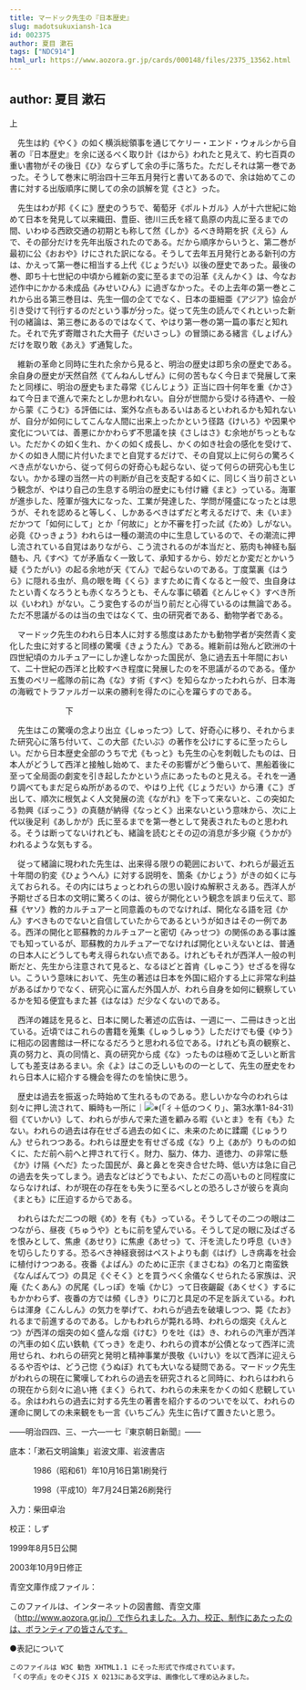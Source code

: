 ```yaml
---
title: マードック先生の『日本歴史』
slug: madotsukuxiansh-1ca
id: 002375
author: 夏目 漱石
tags: ["NDC914"]
html_url: https://www.aozora.gr.jp/cards/000148/files/2375_13562.html
---
```


## author: 夏目 漱石

上



　先生は約《やく》の如く横浜総領事を通じてケリー・エンド・ウォルシから自著の『日本歴史』を余に送るべく取り計《はから》われたと見えて、約七百頁の重い書物がその後日《ひ》ならずして余の手に落ちた。ただしそれは第一巻であった。そうして巻末に明治四十三年五月発行と書いてあるので、余は始めてこの書に対する出版順序に関しての余の誤解を覚《さと》った。

　先生はわが邦《くに》歴史のうちで、葡萄牙《ポルトガル》人が十六世紀に始めて日本を発見して以来織田、豊臣、徳川三氏を経て島原の内乱に至るまでの間、いわゆる西欧交通の初期とも称して然《しか》るべき時期を択《えら》んで、その部分だけを先年出版されたのである。だから順序からいうと、第二巻が最初に公《おおや》けにされた訳になる。そうして去年五月発行とある新刊の方は、かえって第一巻に相当する上代《じょうだい》以後の歴史であった。最後の巻、即ち十七世紀の中頃から維新の変に至るまでの沿革《えんかく》は、今なお述作中にかかる未成品《みせいひん》に過ぎなかった。その上去年の第一巻とこれから出る第三巻目は、先生一個の企てでなく、日本の亜細亜《アジア》協会が引き受けて刊行するのだという事が分った。従って先生の読んでくれといった新刊の緒論は、第三巻にあるのではなくて、やはり第一巻の第一篇の事だと知れた。それで先ず寄贈された大冊子《だいさっし》の冒頭にある緒言《しょげん》だけを取り敢《あえ》ず通覧した。

　維新の革命と同時に生れた余から見ると、明治の歴史は即ち余の歴史である。余自身の歴史が天然自然《てんねんしぜん》に何の苦もなく今日まで発展して来たと同様に、明治の歴史もまた尋常《じんじょう》正当に四十何年を重《かさ》ねて今日まで進んで来たとしか思われない。自分が世間から受ける待遇や、一般から蒙《こうむ》る評価には、案外な点もあるいはあるといわれるかも知れないが、自分が如何にしてこんな人間に出来上ったかという径路《けいろ》や因果や変化については、善悪にかかわらず不思議を挟《さしはさ》む余地がちっともない。ただかくの如く生れ、かくの如く成長し、かくの如き社会の感化を受けて、かくの如き人間に片付いたまでと自覚するだけで、その自覚以上に何らの驚ろくべき点がないから、従って何らの好奇心も起らない、従って何らの研究心も生じない。かかる理の当然一片の判断が自己を支配する如くに、同じく当り前さという観念が、やはり自己の生息する明治の歴史にも付け纏《まと》っている。海軍が進歩した、陸軍が強大になった、工業が発達した、学問が隆盛になったとは思うが、それを認めると等しく、しかあるべきはずだと考えるだけで、未《いま》だかつて「如何にして」とか「何故に」とか不審を打った試《ため》しがない。必竟《ひっきょう》われらは一種の潮流の中に生息しているので、その潮流に押し流されている自覚はありながら、こう流されるのが本当だと、筋肉も神経も脳髄も、凡《すべ》てが矛盾なく一致して、承知するから、妙だとか変だとかいう疑《うたがい》の起る余地が天《てん》で起らないのである。丁度葉裏《はうら》に隠れる虫が、鳥の眼を晦《くら》ますために青くなると一般で、虫自身はたとい青くなろうとも赤くなろうとも、そんな事に頓着《とんじゃく》すべき所以《いわれ》がない。こう変色するのが当り前だと心得ているのは無論である。ただ不思議がるのは当の虫ではなくて、虫の研究者である、動物学者である。

　マードック先生のわれら日本人に対する態度はあたかも動物学者が突然青く変化した虫に対すると同様の驚嘆《きょうたん》である。維新前は殆んど欧洲の十四世紀頃のカルチュアーにしか達しなかった国民が、急に過去五十年間において、二十世紀の西洋と比較すべき程度に発展したのを不思議がるのである。僅か五隻のペリー艦隊の前に為《な》す術《すべ》を知らなかったわれらが、日本海の海戦でトラファルガー以来の勝利を得たのに心を躍らすのである。



　　　　　　　下



　先生はこの驚嘆の念より出立《しゅったつ》して、好奇心に移り、それからまた研究心に落ち付いて、この大部《たいぶ》の著作を公けにするに至ったらしい。だから日本歴史全部のうちで尤《もっと》も先生の心を刺戟したものは、日本人がどうして西洋と接触し始めて、またその影響がどう働らいて、黒船着後に至って全局面の劇変を引き起したかという点にあったものと見える。それを一通り調べてもまだ足らぬ所があるので、やはり上代《じょうだい》から漕《こ》ぎ出して、順次に根気よく人文発展の流《ながれ》を下って来ないと、この突如たる勃興《ぼっこう》の真髄が納得《なっとく》出来ないという意味から、次に上代以後足利《あしかが》氏に至るまでを第一巻として発表されたものと思われる。そうは断ってないけれども、緒論を読むとその辺の消息が多少窺《うかが》われるような気もする。

　従って緒論に現われた先生は、出来得る限りの範囲において、われらが最近五十年間の豹変《ひょうへん》に対する説明を、箇条《かじょう》がきの如くに与えておられる。その内にはちょっとわれらの思い設けぬ解釈さえある。西洋人が予期せざる日本の文明に驚ろくのは、彼らが開化という観念を誤まり伝えて、耶蘇《ヤソ》教的カルチュアーと同意義のものでなければ、開化なる語を冠《かん》すべきものでないと自信していたからであるというが如きはその一例である。西洋の開化と耶蘇教的カルチュアーと密切《みっせつ》の関係のある事は誰でも知っているが、耶蘇教的カルチュアーでなければ開化といえないとは、普通の日本人にどうしても考え得られない点である。けれどもそれが西洋人一般の判断だと、先生から注意されて見ると、なるほどと首肯《しゅこう》せざるを得ない。こういう意味において、先生の著述は日本を外国に紹介する上に非常な利益があるばかりでなく、研究心に富んだ外国人が、われら自身を如何に観察しているかを知る便宜もまた甚《はなは》だ少なくないのである。

　西洋の雑誌を見ると、日本に関した著述の広告は、一週に一、二冊はきっと出ている。近頃ではこれらの書籍を蒐集《しゅうしゅう》しただけでも優《ゆう》に相応の図書館は一杯になるだろうと思われる位である。けれども真の観察と、真の努力と、真の同情と、真の研究から成《な》ったものは極めて乏しいと断言しても差支はあるまい。余《よ》はこの乏しいものの一として、先生の歴史をわれら日本人に紹介する機会を得たのを愉快に思う。

　歴史は過去を振返った時始めて生れるものである。悲しいかな今のわれらは刻々に押し流されて、瞬時も一所に｜![※(「彳＋低のつくり」、第3水準1-84-31)](https://www.aozora.gr.jp/cards/000148/files/../../../gaiji/1-84/1-84-31.png)徊《ていかい》して、われらが歩んで来た道を顧みる暇《いとま》を有《も》たない。われらの過去は存在せざる過去の如くに、未来のために蹂躙《じゅうりん》せられつつある。われらは歴史を有せざる成《な》り上《あが》りものの如くに、ただ前へ前へと押されて行く。財力、脳力、体力、道徳力、の非常に懸《か》け隔《へだ》たった国民が、鼻と鼻とを突き合せた時、低い方は急に自己の過去を失ってしまう。過去などはどうでもよい、ただこの高いものと同程度にならなければ、わが現在の存在をも失うに至るべしとの恐ろしさが彼らを真向《まとも》に圧迫するからである。

　われらはただ二つの眼《め》を有《も》っている。そうしてその二つの眼は二つながら、昼夜《ちゅうや》ともに前を望んでいる。そうして足の眼に及ばざるを恨みとして、焦慮《あせり》に焦慮《あせっ》て、汗を流したり呼息《いき》を切らしたりする。恐るべき神経衰弱はペストよりも劇《はげ》しき病毒を社会に植付けつつある。夜番《よばん》のために正宗《まさむね》の名刀と南蛮鉄《なんばんてつ》の具足《ぐそく》とを買うべく余儀なくせられたる家族は、沢庵《たくあん》の尻尾《しっぽ》を噛《かじ》って日夜齷齪《あくせく》するにもかかわらず、夜番の方では頻《しき》りに刀と具足の不足を訴えている。われらは渾身《こんしん》の気力を挙げて、われらが過去を破壊しつつ、斃《たお》れるまで前進するのである。しかもわれらが斃れる時、われらの烟突《えんとつ》が西洋の烟突の如く盛んな烟《けむ》りを吐《は》き、われらの汽車が西洋の汽車の如く広い鉄軌《てっき》を走り、われらの資本が公債となって西洋に流用せられ、われらの研究と発明と精神事業が畏敬《いけい》を以て西洋に迎えらるるや否やは、どう己惚《うぬぼ》れても大いなる疑問である。マードック先生がわれらの現在に驚嘆してわれらの過去を研究されると同時に、われらはわれらの現在から刻々に追い捲《まく》られて、われらの未来をかくの如く悲観している。余はわれらの過去に対する先生の著書を紹介するのついでを以て、われらの運命に関しての未来観をも一言《いちごん》先生に告げて置きたいと思う。

――明治四四、三、一六―一七『東京朝日新聞』――













底本：「漱石文明論集」岩波文庫、岩波書店


　　　1986（昭和61）年10月16日第1刷発行

　　　1998（平成10）年7月24日第26刷発行

入力：柴田卓治

校正：しず

1999年8月5日公開

2003年10月9日修正

青空文庫作成ファイル：

このファイルは、インターネットの図書館、青空文庫（http://www.aozora.gr.jp/）で作られました。入力、校正、制作にあたったのは、ボランティアの皆さんです。









●表記について


	このファイルは W3C 勧告 XHTML1.1 にそった形式で作成されています。
	「くの字点」をのぞくJIS X 0213にある文字は、画像化して埋め込みました。